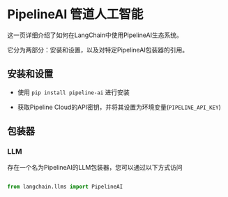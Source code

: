 # PipelineAI 管道人工智能



这一页详细介绍了如何在LangChain中使用PipelineAI生态系统。

它分为两部分：安装和设置，以及对特定PipelineAI包装器的引用。



## 安装和设置



- 使用 `pip install pipeline-ai` 进行安装

- 获取Pipeline Cloud的API密钥，并将其设置为环境变量(`PIPELINE_API_KEY`)



## 包装器



### LLM



存在一个名为PipelineAI的LLM包装器，您可以通过以下方式访问



```python

from langchain.llms import PipelineAI

```

